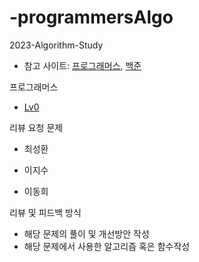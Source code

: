 # -programmersAlgo

2023-Algorithm-Study


- 참고 사이트: [프로그래머스](https://programmers.co.kr/learn/challenges), [백준](https://www.acmicpc.net/)

 프로그래머스
 
   - [ Lv0 ](https://school.programmers.co.kr/learn/challenges?order=recent&page=1&levels=0)
   
 
 리뷰 요청 문제
  - 최성환
  
  - 이지수
  
  - 이동희
  
  
 리뷰 및 피드백 방식
 
 - 해당 문제의 풀이 및 개선방안 작성
 - 해당 문제에서 사용한 알고리즘 혹은 함수작성
 

